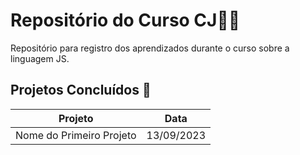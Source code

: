 
# Repositório do Curso CJ🐱‍💻

Repositório para registro dos aprendizados durante o curso sobre a linguagem JS.

## Projetos Concluídos 🎯

| Projeto | Data
   |---|---|
| Nome do Primeiro Projeto | 13/09/2023


